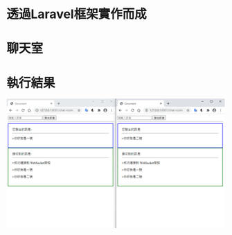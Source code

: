 # 透過Laravel框架實作而成
# 聊天室

# 執行結果
![image](https://github.com/YuXiangWa/Chatroom/blob/main/chatroom01.PNG)
